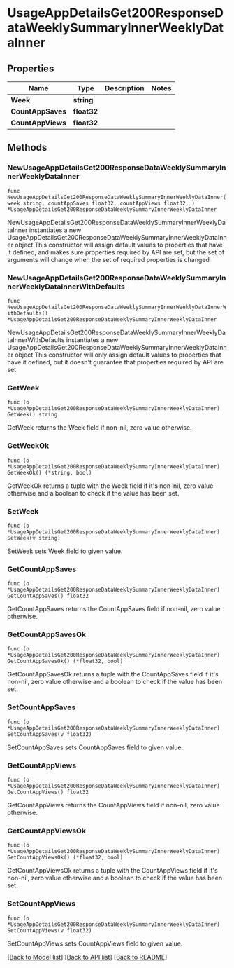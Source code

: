 # UsageAppDetailsGet200ResponseDataWeeklySummaryInnerWeeklyDataInner

## Properties

Name | Type | Description | Notes
------------ | ------------- | ------------- | -------------
**Week** | **string** |  | 
**CountAppSaves** | **float32** |  | 
**CountAppViews** | **float32** |  | 

## Methods

### NewUsageAppDetailsGet200ResponseDataWeeklySummaryInnerWeeklyDataInner

`func NewUsageAppDetailsGet200ResponseDataWeeklySummaryInnerWeeklyDataInner(week string, countAppSaves float32, countAppViews float32, ) *UsageAppDetailsGet200ResponseDataWeeklySummaryInnerWeeklyDataInner`

NewUsageAppDetailsGet200ResponseDataWeeklySummaryInnerWeeklyDataInner instantiates a new UsageAppDetailsGet200ResponseDataWeeklySummaryInnerWeeklyDataInner object
This constructor will assign default values to properties that have it defined,
and makes sure properties required by API are set, but the set of arguments
will change when the set of required properties is changed

### NewUsageAppDetailsGet200ResponseDataWeeklySummaryInnerWeeklyDataInnerWithDefaults

`func NewUsageAppDetailsGet200ResponseDataWeeklySummaryInnerWeeklyDataInnerWithDefaults() *UsageAppDetailsGet200ResponseDataWeeklySummaryInnerWeeklyDataInner`

NewUsageAppDetailsGet200ResponseDataWeeklySummaryInnerWeeklyDataInnerWithDefaults instantiates a new UsageAppDetailsGet200ResponseDataWeeklySummaryInnerWeeklyDataInner object
This constructor will only assign default values to properties that have it defined,
but it doesn't guarantee that properties required by API are set

### GetWeek

`func (o *UsageAppDetailsGet200ResponseDataWeeklySummaryInnerWeeklyDataInner) GetWeek() string`

GetWeek returns the Week field if non-nil, zero value otherwise.

### GetWeekOk

`func (o *UsageAppDetailsGet200ResponseDataWeeklySummaryInnerWeeklyDataInner) GetWeekOk() (*string, bool)`

GetWeekOk returns a tuple with the Week field if it's non-nil, zero value otherwise
and a boolean to check if the value has been set.

### SetWeek

`func (o *UsageAppDetailsGet200ResponseDataWeeklySummaryInnerWeeklyDataInner) SetWeek(v string)`

SetWeek sets Week field to given value.


### GetCountAppSaves

`func (o *UsageAppDetailsGet200ResponseDataWeeklySummaryInnerWeeklyDataInner) GetCountAppSaves() float32`

GetCountAppSaves returns the CountAppSaves field if non-nil, zero value otherwise.

### GetCountAppSavesOk

`func (o *UsageAppDetailsGet200ResponseDataWeeklySummaryInnerWeeklyDataInner) GetCountAppSavesOk() (*float32, bool)`

GetCountAppSavesOk returns a tuple with the CountAppSaves field if it's non-nil, zero value otherwise
and a boolean to check if the value has been set.

### SetCountAppSaves

`func (o *UsageAppDetailsGet200ResponseDataWeeklySummaryInnerWeeklyDataInner) SetCountAppSaves(v float32)`

SetCountAppSaves sets CountAppSaves field to given value.


### GetCountAppViews

`func (o *UsageAppDetailsGet200ResponseDataWeeklySummaryInnerWeeklyDataInner) GetCountAppViews() float32`

GetCountAppViews returns the CountAppViews field if non-nil, zero value otherwise.

### GetCountAppViewsOk

`func (o *UsageAppDetailsGet200ResponseDataWeeklySummaryInnerWeeklyDataInner) GetCountAppViewsOk() (*float32, bool)`

GetCountAppViewsOk returns a tuple with the CountAppViews field if it's non-nil, zero value otherwise
and a boolean to check if the value has been set.

### SetCountAppViews

`func (o *UsageAppDetailsGet200ResponseDataWeeklySummaryInnerWeeklyDataInner) SetCountAppViews(v float32)`

SetCountAppViews sets CountAppViews field to given value.



[[Back to Model list]](../README.md#documentation-for-models) [[Back to API list]](../README.md#documentation-for-api-endpoints) [[Back to README]](../README.md)


